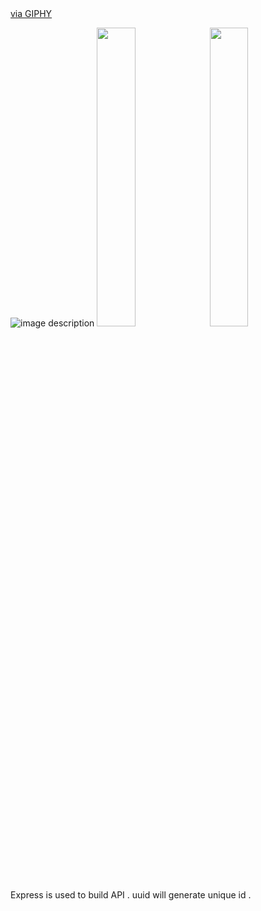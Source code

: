 <iframe src="" width="480" height="226" frameBorder="0" class="giphy-embed" allowFullScreen></iframe><p><a href="https://giphy.com/gifs/dT3PeJRHRUydiNKa8c">via GIPHY</a></p>

![image description](https://media.giphy.com/media/dT3PeJRHRUydiNKa8c/giphy.gif)
<img width=35% src="/readme_assets/homepage.gif">
<img width=35% src="/readme_assets/hoveroverhome.gif">

Express is used to build API .
uuid will generate unique id .

